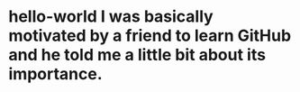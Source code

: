 # hello-world I was basically motivated by a friend to learn GitHub and he told me a little bit about its importance.
